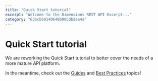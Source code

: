 ```yaml
---
title: "Quick Start tutorial"
excerpt: "Welcome to the Dimensions REST API Excerpt..."
category: "636cb69140648b005db2ea4a"
---
```


# Quick Start tutorial

We are reworking the Quick Start tutorial to better cover the needs of a more mature API platform.

In the meantime, check out the [Guides](C:92b16358-756a-41bf-9204-b0aaf7262cfa) and [Best Practices](C:c32c06e7-365a-4cd4-a836-1845a3d56f41) topics!